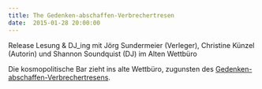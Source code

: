 ```yaml
---
title: The Gedenken-abschaffen-Verbrechertresen
date:  2015-01-28 20:00:00
---
```


Release Lesung &amp; DJ_ing mit Jörg Sundermeier (Verleger), Christine Künzel (Autorin) und Shannon Soundquist (DJ) im Alten Wettbüro



Die kosmopolitische Bar zieht ins alte Wettbüro, zugunsten des <a href="http://www.altes-wettbuero.de/index.php?id=2049&amp;page=va">Gedenken-abschaffen-Verbrechertresens</a>.


